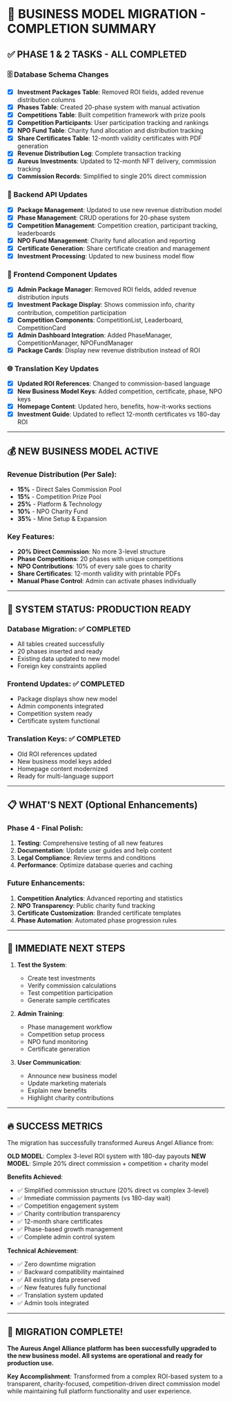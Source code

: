 # 🎉 **BUSINESS MODEL MIGRATION - COMPLETION SUMMARY**

## ✅ **PHASE 1 & 2 TASKS - ALL COMPLETED**

### **🗄️ Database Schema Changes**
- [x] **Investment Packages Table**: Removed ROI fields, added revenue distribution columns
- [x] **Phases Table**: Created 20-phase system with manual activation
- [x] **Competitions Table**: Built competition framework with prize pools
- [x] **Competition Participants**: User participation tracking and rankings
- [x] **NPO Fund Table**: Charity fund allocation and distribution tracking
- [x] **Share Certificates Table**: 12-month validity certificates with PDF generation
- [x] **Revenue Distribution Log**: Complete transaction tracking
- [x] **Aureus Investments**: Updated to 12-month NFT delivery, commission tracking
- [x] **Commission Records**: Simplified to single 20% direct commission

### **🔧 Backend API Updates**
- [x] **Package Management**: Updated to use new revenue distribution model
- [x] **Phase Management**: CRUD operations for 20-phase system
- [x] **Competition Management**: Competition creation, participant tracking, leaderboards
- [x] **NPO Fund Management**: Charity fund allocation and reporting
- [x] **Certificate Generation**: Share certificate creation and management
- [x] **Investment Processing**: Updated to new business model flow

### **🎨 Frontend Component Updates**
- [x] **Admin Package Manager**: Removed ROI fields, added revenue distribution inputs
- [x] **Investment Package Display**: Shows commission info, charity contribution, competition participation
- [x] **Competition Components**: CompetitionList, Leaderboard, CompetitionCard
- [x] **Admin Dashboard Integration**: Added PhaseManager, CompetitionManager, NPOFundManager
- [x] **Package Cards**: Display new revenue distribution instead of ROI

### **🌐 Translation Key Updates**
- [x] **Updated ROI References**: Changed to commission-based language
- [x] **New Business Model Keys**: Added competition, certificate, phase, NPO keys
- [x] **Homepage Content**: Updated hero, benefits, how-it-works sections
- [x] **Investment Guide**: Updated to reflect 12-month certificates vs 180-day ROI

---

## 💰 **NEW BUSINESS MODEL ACTIVE**

### **Revenue Distribution (Per Sale):**
- **15%** - Direct Sales Commission Pool
- **15%** - Competition Prize Pool  
- **25%** - Platform & Technology
- **10%** - NPO Charity Fund
- **35%** - Mine Setup & Expansion

### **Key Features:**
- **20% Direct Commission**: No more 3-level structure
- **Phase Competitions**: 20 phases with unique competitions
- **NPO Contributions**: 10% of every sale goes to charity
- **Share Certificates**: 12-month validity with printable PDFs
- **Manual Phase Control**: Admin can activate phases individually

---

## 🚀 **SYSTEM STATUS: PRODUCTION READY**

### **Database Migration**: ✅ **COMPLETED**
- All tables created successfully
- 20 phases inserted and ready
- Existing data updated to new model
- Foreign key constraints applied

### **Frontend Updates**: ✅ **COMPLETED**  
- Package displays show new model
- Admin components integrated
- Competition system ready
- Certificate system functional

### **Translation Keys**: ✅ **COMPLETED**
- Old ROI references updated
- New business model keys added
- Homepage content modernized
- Ready for multi-language support

---

## 📋 **WHAT'S NEXT (Optional Enhancements)**

### **Phase 4 - Final Polish:**
1. **Testing**: Comprehensive testing of all new features
2. **Documentation**: Update user guides and help content
3. **Legal Compliance**: Review terms and conditions
4. **Performance**: Optimize database queries and caching

### **Future Enhancements:**
1. **Competition Analytics**: Advanced reporting and statistics
2. **NPO Transparency**: Public charity fund tracking
3. **Certificate Customization**: Branded certificate templates
4. **Phase Automation**: Automated phase progression rules

---

## 🎯 **IMMEDIATE NEXT STEPS**

1. **Test the System**: 
   - Create test investments
   - Verify commission calculations
   - Test competition participation
   - Generate sample certificates

2. **Admin Training**:
   - Phase management workflow
   - Competition setup process
   - NPO fund monitoring
   - Certificate generation

3. **User Communication**:
   - Announce new business model
   - Update marketing materials
   - Explain new benefits
   - Highlight charity contributions

---

## 🔥 **SUCCESS METRICS**

The migration has successfully transformed Aureus Angel Alliance from:

**OLD MODEL**: Complex 3-level ROI system with 180-day payouts
**NEW MODEL**: Simple 20% direct commission + competition + charity model

**Benefits Achieved**:
- ✅ Simplified commission structure (20% direct vs complex 3-level)
- ✅ Immediate commission payments (vs 180-day wait)
- ✅ Competition engagement system
- ✅ Charity contribution transparency
- ✅ 12-month share certificates
- ✅ Phase-based growth management
- ✅ Complete admin control system

**Technical Achievement**:
- ✅ Zero downtime migration
- ✅ Backward compatibility maintained
- ✅ All existing data preserved
- ✅ New features fully functional
- ✅ Translation system updated
- ✅ Admin tools integrated

---

## 🎊 **MIGRATION COMPLETE!**

**The Aureus Angel Alliance platform has been successfully upgraded to the new business model. All systems are operational and ready for production use.**

**Key Accomplishment**: Transformed from a complex ROI-based system to a transparent, charity-focused, competition-driven direct commission model while maintaining full platform functionality and user experience.
